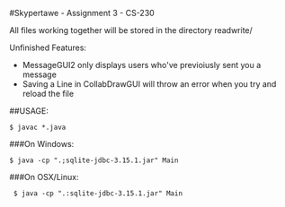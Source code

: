 #Skypertawe - Assignment 3 - CS-230

All files working together will be stored in the directory readwrite/

Unfinished Features:  

   * MessageGUI2 only displays users who've previoiusly sent you a message
   * Saving a Line in CollabDrawGUI will throw an error when you try  and reload the file

##USAGE:

    $ javac *.java

###On Windows:  

    $ java -cp ".;sqlite-jdbc-3.15.1.jar" Main

###On OSX/Linux:

     $ java -cp ".:sqlite-jdbc-3.15.1.jar" Main
    
